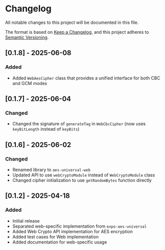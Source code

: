 # Changelog

All notable changes to this project will be documented in this file.

The format is based on [Keep a Changelog](https://keepachangelog.com/en/1.0.0/),
and this project adheres to [Semantic Versioning](https://semver.org/spec/v2.0.0.html).

## [0.1.8] - 2025-06-08

### Added

- Added `WebAesCipher` class that provides a unified interface for both CBC and GCM modes

## [0.1.7] - 2025-06-04

### Changed

- Changed the signature of `generateTag` in `WebCbcCipher` (now uses `keyBitLength` instead of `keyBits`)

## [0.1.6] - 2025-06-02

### Changed

- Renamed library to `aes-universal-web`
- Updated API to use `webCryptoModule` instead of `WebCryptoModule` class
- Changed cipher initialization to use `getRandomBytes` function directly

## [0.1.2] - 2025-04-18

### Added

- Initial release
- Separated web-specific implementation from `expo-aes-universal`
- Added Web Crypto API implementation for AES encryption
- Added test cases for Web implementation
- Added documentation for web-specific usage

